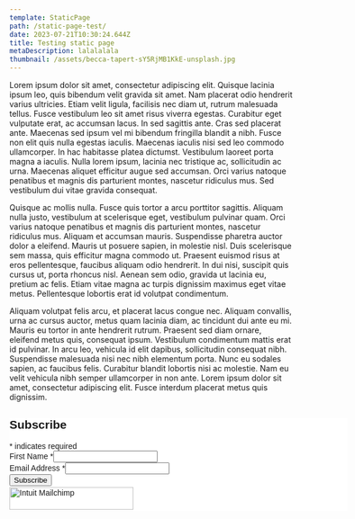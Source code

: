 ```yaml
---
template: StaticPage
path: /static-page-test/
date: 2023-07-21T10:30:24.644Z
title: Testing static page
metaDescription: lalalalala
thumbnail: /assets/becca-tapert-sY5RjMB1KkE-unsplash.jpg
---
```


Lorem ipsum dolor sit amet, consectetur adipiscing elit. Quisque lacinia ipsum leo, quis bibendum velit gravida sit amet. Nam placerat odio hendrerit varius ultricies. Etiam velit ligula, facilisis nec diam ut, rutrum malesuada tellus. Fusce vestibulum leo sit amet risus viverra egestas. Curabitur eget vulputate erat, ac accumsan lacus. In sed sagittis ante. Cras sed placerat ante. Maecenas sed ipsum vel mi bibendum fringilla blandit a nibh. Fusce non elit quis nulla egestas iaculis. Maecenas iaculis nisi sed leo commodo ullamcorper. In hac habitasse platea dictumst. Vestibulum laoreet porta magna a iaculis. Nulla lorem ipsum, lacinia nec tristique ac, sollicitudin ac urna. Maecenas aliquet efficitur augue sed accumsan. Orci varius natoque penatibus et magnis dis parturient montes, nascetur ridiculus mus. Sed vestibulum dui vitae gravida consequat.

Quisque ac mollis nulla. Fusce quis tortor a arcu porttitor sagittis. Aliquam nulla justo, vestibulum at scelerisque eget, vestibulum pulvinar quam. Orci varius natoque penatibus et magnis dis parturient montes, nascetur ridiculus mus. Aliquam et accumsan mauris. Suspendisse pharetra auctor dolor a eleifend. Mauris ut posuere sapien, in molestie nisl. Duis scelerisque sem massa, quis efficitur magna commodo ut. Praesent euismod risus at eros pellentesque, faucibus aliquam odio hendrerit. In dui nisi, suscipit quis cursus ut, porta rhoncus nisl. Aenean sem odio, gravida ut lacinia eu, pretium ac felis. Etiam vitae magna ac turpis dignissim maximus eget vitae metus. Pellentesque lobortis erat id volutpat condimentum.

Aliquam volutpat felis arcu, et placerat lacus congue nec. Aliquam convallis, urna ac cursus auctor, metus quam lacinia diam, ac tincidunt dui ante eu mi. Mauris eu tortor in ante hendrerit rutrum. Praesent sed diam ornare, eleifend metus quis, consequat ipsum. Vestibulum condimentum mattis erat id pulvinar. In arcu leo, vehicula id elit dapibus, sollicitudin consequat nibh. Suspendisse malesuada nisi nec nibh elementum porta. Nunc eu sodales sapien, ac faucibus felis. Curabitur blandit lobortis nisi ac molestie. Nam eu velit vehicula nibh semper ullamcorper in non ante. Lorem ipsum dolor sit amet, consectetur adipiscing elit. Fusce interdum placerat metus quis dignissim.

<div id="mc_embed_shell">
      <link href="//cdn-images.mailchimp.com/embedcode/classic-061523.css" rel="stylesheet" type="text/css">
  <style type="text/css">
        #mc_embed_signup{background:#fff; false;clear:left; font:14px Helvetica,Arial,sans-serif; width: 600px;}
        /* Add your own Mailchimp form style overrides in your site stylesheet or in this style block.
           We recommend moving this block and the preceding CSS link to the HEAD of your HTML file. */
</style>
<div id="mc_embed_signup">
    <form action="https://growth-mechanics.us19.list-manage.com/subscribe/post?u=327c6690e11cb4b5df24e82b2&amp;id=7c6b6217d8&amp;f_id=000799e4f0" method="post" id="mc-embedded-subscribe-form" name="mc-embedded-subscribe-form" class="validate" target="_blank">
        <div id="mc_embed_signup_scroll"><h2>Subscribe</h2>
            <div class="indicates-required"><span class="asterisk">*</span> indicates required</div>
            <div class="mc-field-group"><label for="mce-FNAME">First Name <span class="asterisk">*</span></label><input type="text" name="FNAME" class="required text" id="mce-FNAME" required="" value=""></div><div class="mc-field-group"><label for="mce-EMAIL">Email Address <span class="asterisk">*</span></label><input type="email" name="EMAIL" class="required email" id="mce-EMAIL" required="" value=""></div>
        <div id="mce-responses" class="clear foot">
            <div class="response" id="mce-error-response" style="display: none;"></div>
            <div class="response" id="mce-success-response" style="display: none;"></div>
        </div>
    <div aria-hidden="true" style="position: absolute; left: -5000px;">
        /* real people should not fill this in and expect good things - do not remove this or risk form bot signups */
        <input type="text" name="b_327c6690e11cb4b5df24e82b2_7c6b6217d8" tabindex="-1" value="">
    </div>
        <div class="optionalParent">
            <div class="clear foot">
                <input type="submit" name="subscribe" id="mc-embedded-subscribe" class="button" value="Subscribe">
                <p style="margin: 0px auto;"><a href="http://eepurl.com/ixP-Gk" title="Mailchimp - email marketing made easy and fun"><span style="display: inline-block; background-color: transparent; border-radius: 4px;"><img class="refferal_badge" src="https://digitalasset.intuit.com/render/content/dam/intuit/mc-fe/en_us/images/intuit-mc-rewards-text-dark.svg" alt="Intuit Mailchimp" style="width: 220px; height: 40px; display: flex; padding: 2px 0px; justify-content: center; align-items: center;"></span></a></p>
            </div>
        </div>
    </div>
</form>
</div>
<script type="text/javascript" src="//s3.amazonaws.com/downloads.mailchimp.com/js/mc-validate.js"></script><script type="text/javascript">(function($) {window.fnames = new Array(); window.ftypes = new Array();fnames[1]='FNAME';ftypes[1]='text';fnames[0]='EMAIL';ftypes[0]='email';fnames[2]='LNAME';ftypes[2]='text';fnames[3]='JOBTITLE';ftypes[3]='text';fnames[5]='COMPANY';ftypes[5]='text';fnames[4]='PHONE';ftypes[4]='phone';fnames[6]='INTEREST';ftypes[6]='text';fnames[7]='MMERGE7';ftypes[7]='radio';}(jQuery));var $mcj = jQuery.noConflict(true);</script></div>
